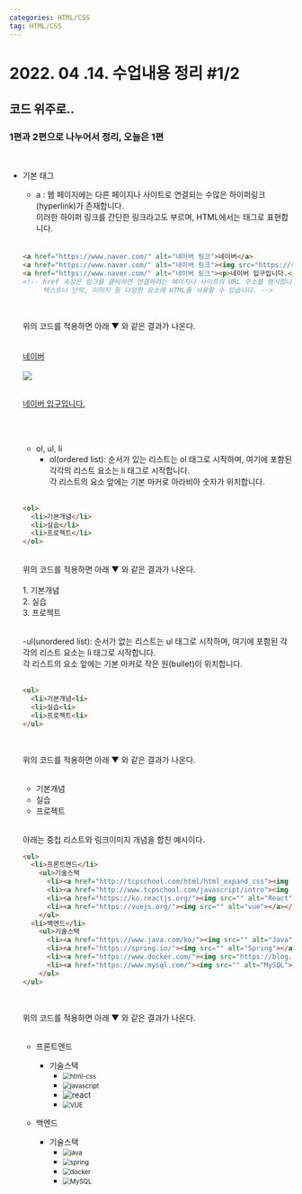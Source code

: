 ```yaml
---
categories: HTML/CSS
tag: HTML/CSS
---
```




# 2022. 04 .14. 수업내용 정리 #1/2

## 코드 위주로..
### 1편과 2편으로 나누어서 정리, 오늘은 1편

<br>

+ 기본 태그 
  * a : 웹 페이지에는 다른 페이지나 사이트로 연결되는 수많은 하이퍼링크(hyperlink)가 존재합니다. <br>
    이러한 하이퍼 링크를 간단한 링크라고도 부르며, HTML에서는 <a>태그로 표현합니다. <br><br>
  
  ```html
  <a href="https://www.naver.com/" alt="네이버 링크">네이버</a> 
  <a href="https://www.naver.com/" alt="네이버 링크"><img src="https://ssl.pstatic.net/static/help/img/img_logo_naver_200X200.png"></a> 
  <a href="https://www.naver.com/" alt="네이버 링크"><p>네이버 입구입니다.</p></a> 
  <!-- href 속성은 링크를 클릭하면 연결하려는 페이지나 사이트의 URL 주소를 명시합니다. 
       텍스트나 단락, 이미지 등 다양한 요소에 HTML을 사용할 수 있습니다. -->
  ```
  <br>
  
  위의 코드를 적용하면 아래 ▼ 와 같은 결과가 나온다. <br><br><br>
  <a href="https://www.naver.com/" alt="네이버 링크">네이버</a> <br><br>
  <a href="https://www.naver.com/" alt="네이버 링크"><img src="https://ssl.pstatic.net/static/help/img/img_logo_naver_200X200.png"></a> <br><br>
  <a href="https://www.naver.com/" alt="네이버 링크"><p>네이버 입구입니다.</p></a> 
  
  <br><br>
  
  * ol, ul, li 
    - ol(ordered list): 순서가 있는 리스트는 ol 태그로 시작하며, 여기에 포함된 각각의 리스트 요소는 li 태그로 시작합니다. <br>
                        각 리스트의 요소 앞에는 기본 마커로 아라비아 숫자가 위치합니다. <br><br>
  
  ```html   
  <ol>
    <li>기본개념</li>
    <li>실습</li>
    <li>프로젝트</li>
  </ol>
  ```
  
  <br>
  위의 코드를 적용하면 아래 ▼ 와 같은 결과가 나온다. <br><br>
    1. 기본개념 <br>
    2. 실습 <br>
    3. 프로젝트 <br><br>
  
    -ul(unordered list): 순서가 없는 리스트는 ul 태그로 시작하며, 여기에 포함된 각각의 리스트 요소는 li 태그로 시작합니다. <br>
                         각 리스트의 요소 앞에는 기본 마커로 작은 원(bullet)이 위치합니다. <br><br>
  
  ```html
  <ul>
    <li>기본개념<li>
    <li>실습<li>
    <li>프로젝트<li>
  </ul>
  ```
  
  <br>
  
  위의 코드를 적용하면 아래 ▼ 와 같은 결과가 나온다.  <br><br>
    - 기본개념 <br>
    - 실습 <br>
    - 프로젝트 <br><br>
  
  아래는 중첩 리스트와 링크이미지 개념을 합친 예시이다. <br>
  
  ```html
  <ul>
    <li>프론트엔드</li>
      <ul>기술스택
        <li><a href="http://tcpschool.com/html/html_expand_css"><img src=""alt="HTML/CSS"></a></li>
        <li><a href="http://www.tcpschool.com/javascript/intro"><img src="" alt="JavaScript"></a></li>
        <li><a href="https://ko.reactjs.org/"><img src="" alt="React"></a></li>
        <li><a href="https://vuejs.org/"><img src="" alt="vue"></a></li>
      </ul>
    <li>백엔드</li>
      <ul>기술스택
        <li><a href="https://www.java.com/ko/"><img src="" alt="Java"></a></li>
        <li><a href="https://spring.io/"><img src="" alt="Spring"></a></li>
        <li><a href="https://www.docker.com/"><img src="https://blog.kakaocdn.net/dn/mEd3C/btrd16tanmg/K3kGYMoDnyKKGWNDGHK2JK/img.png" alt="Docker"></a></li>
        <li><a href="https://www.mysql.com/"><img src="" alt="MySQL"></a></li>
      </ul>
  </ul>     
  ```
  <br>
  
  위의 코드를 적용하면 아래 ▼ 와 같은 결과가 나온다. <br><br>
    + 프론트엔드 
      * 기술스택
        - <img src="../../images/2022-04-16-class2(a,ol,ul,li)/html-css.png" alt="html-css" style="zoom:80%;" />
        - <img src="../../images/2022-04-16-class2(a,ol,ul,li)/javascript.png" alt="javascript" style="zoom:80%;" />
        - ![react](../../images/2022-04-16-class2(a,ol,ul,li)/react.png)
        - <img src="../../images/2022-04-16-class2(a,ol,ul,li)/VUE.PNG" alt="VUE" style="zoom:80%;" />
    
    + 백엔드
      * 기술스택
        - <img src="../../images/2022-04-16-class2(a,ol,ul,li)/java.png" alt="java" style="zoom:80%;" />
        - <img src="../../images/2022-04-16-class2(a,ol,ul,li)/spring.jpg" alt="spring" style="zoom:80%;" />
        - <img src="../../images/2022-04-16-class2(a,ol,ul,li)/docker.png" alt="docker" style="zoom:80%;" />
        - <img src="../../images/2022-04-16-class2(a,ol,ul,li)/MySQL.png" alt="MySQL" style="zoom:80%;" />

